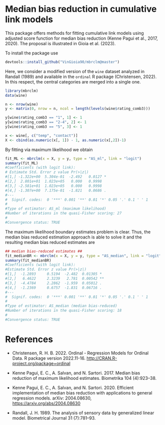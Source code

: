 # Median bias reduction in cumulative link models 
This package offers methods for fitting cumulative link models using adjusted score function for median bias reduction (Kenne Pagui et al., 2017, 2020). The proposal is illustrated in Gioia et al. (2023). 

To install the package use 
``` r
devtools::install_github("VinGioia90/mbrclm@master")
```

Here, we consider a modified version of the `wine` dataset analyzed in Randall (1989) and available in the `ordinal` R package (Christensen, 2022). In this respect, the central categories are merged into a single one. 

``` r
library(mbrclm)
data(wine)

n <- nrow(wine)
y <- matrix(0, nrow = n, ncol = length(levels(wine$rating_comb3)))

y[wine$rating_comb3 == "1", 1] <- 1
y[wine$rating_comb3 == "2-4", 2] <- 1
y[wine$rating_comb3 == "5", 3] <- 1

x <- wine[, c("temp", "contact")]
X <- cbind(as.numeric(x[, 1]) - 1, as.numeric(x[,2])-1)
```

By fitting via maximum likelihood we obtain 
``` r
fit_ML <- mbrclm(x = X, y = y, type = "AS_ml", link = "logit")
summary(fit_ML)
#Coefficients (with logit link):
# Estimate Std. Error z value Pr(>|z|)
#[1,] -1.322e+00  5.304e-01  -2.492   0.0127 *
#[2,]  2.801e+01  1.023e+05   0.000   0.9998
#[3,] -2.581e+01  1.023e+05   0.000   0.9998
#[4,] -1.307e+00  7.175e-01  -1.821   0.0686 .
#---
#  Signif. codes:  0 '***' 0.001 '**' 0.01 '*' 0.05 '.' 0.1 ' ' 1
#
#Type of estimator: AS_ml (maximum likelihood)
#Number of iterations in the quasi-Fisher scoring: 27
#
#Convergence status: TRUE
```
The maximum likelihood boundary estimates problem is clear. Thus, the median bias reduced estimation approach is able to solve it and the resulting median bias reduced estimates are
``` r
## median bias-reduced estimates ##
fit_medianBR <- mbrclm(x = X, y = y, type = "AS_median", link = "logit")
summary(fit_medianBR)
#Coefficients (with logit link):
#Estimate Std. Error z value Pr(>|z|)
#[1,]  -1.2893     0.5194  -2.482  0.01305 *
#[2,]   6.4622     2.3239   2.781  0.00542 **
#[3,]  -4.4784     2.2862  -1.959  0.05012 .
#[4,]  -1.2369     0.6757  -1.831  0.06716 .
#---
#  Signif. codes:  0 '***' 0.001 '**' 0.01 '*' 0.05 '.' 0.1 ' ' 1
#
#Type of estimator: AS_median (median bias-reduced)
#Number of iterations in the quasi-Fisher scoring: 18
#
#Convergence status: TRUE
```


# References

- Christensen, R. H. B. 2022. Ordinal - Regression Models for Ordinal Data. R package version 2022.11-16. http://CRAN.R-project.org/package=ordinal

- Kenne Pagui, E. C., A. Salvan, and N. Sartori. 2017. Median bias reduction of maximum likelihood estimates. Biometrika 104 (4):923–38.

- Kenne Pagui, E. C., A. Salvan, and N. Sartori. 2020. Efficient implementation of median bias reduction with applications to general regression models. arXiv: 2004.08630, https://arxiv.org/abs/2004.08630

- Randall, J. H. 1989. The analysis of sensory data by generalized linear model. Biometrical Journal 31 (7):781–93. 

